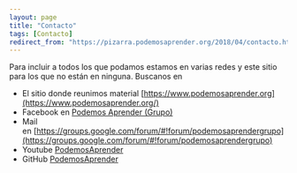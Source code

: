 ```yaml
---
layout: page
title: "Contacto"
tags: [Contacto]
redirect_from: "https://pizarra.podemosaprender.org/2018/04/contacto.html"
---
```


Para incluir a todos los que podamos estamos en varias redes y este sitio para los que no están en ninguna. Buscanos en  

* El sitio donde reunimos material [https://www.podemosaprender.org](https://www.podemosaprender.org/)
* Facebook en [Podemos Aprender (Grupo)](https://www.facebook.com/groups/571508276552938/)
* Mail en [https://groups.google.com/forum/#!forum/podemosaprendergrupo](https://groups.google.com/forum/#!forum/podemosaprendergrupo)
* Youtube [PodemosAprender](https://www.youtube.com/channel/UCQ_UmuIV8HeWlcdBQW__wDw/playlists)
* GitHub [PodemosAprender](https://github.com/podemosaprender)

